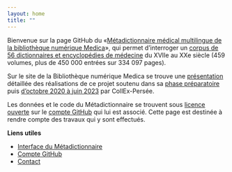 ```yaml
---
layout: home
title: ""
---
```


Bienvenue sur la page GitHub du «[Métadictionnaire médical multilingue de la bibliothèque numérique Medica](https://www.biusante.parisdescartes.fr/histoire/medica/metadictionnaire/)», qui permet d’interroger un [corpus de 56 dictionnaires et encyclopédies de médecine](https://www.biusante.parisdescartes.fr/histoire/medica/corpus-metadictionnaire.php) du XVIIe au XXe siècle (459 volumes, plus de 450 000 entrées sur 334 097 pages).

Sur le site de la Bibliothèque numérique Medica se trouve une [présentation](https://www.biusante.parisdescartes.fr/histoire/medica/presentation-metadictionnaire.php) détaillée des réalisations de ce projet soutenu dans sa [phase préparatoire](https://www.collexpersee.eu/projet/metadictmedprojet/) puis [d’octobre 2020 à juin 2023](https://www.collexpersee.eu/projet/metadictionnaire-medical-multilingue/) par CollEx-Persée.

Les données et le code du Métadictionnaire se trouvent sous [licence ouverte](https://www.etalab.gouv.fr/licence-ouverte-open-licence/) sur le [compte GitHub](https://github.com/biusante) qui lui est associé. Cette page est destinée à rendre compte des travaux qui y sont effectués.

**Liens utiles**

- [Interface du Métadictionnaire](https://www.biusante.parisdescartes.fr/histoire/medica/metadictionnaire/) 
- [Compte GitHub](https://github.com/biusante)
- [Contact](mailto:etymologika@gmail.com)
